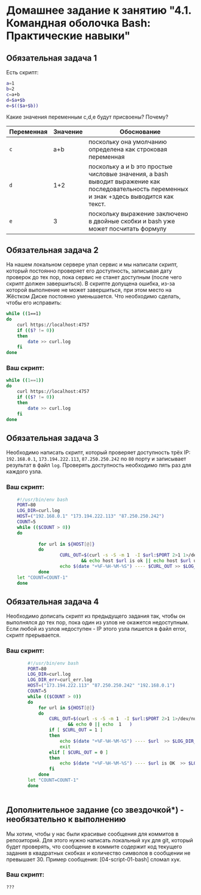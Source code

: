 # Домашнее задание к занятию "4.1. Командная оболочка Bash: Практические навыки"

## Обязательная задача 1

Есть скрипт:

```bash
a=1
b=2
c=a+b
d=$a+$b
e=$(($a+$b))
```
Какие значения переменным c,d,e будут присвоены? Почему?

| Переменная  | Значение | Обоснование |
| ------------- |----------| ------------- |
| `c`  | a+b      | поскольку она умолчанию определена как строковая переменная |
| `d`  | 1+2      |  поскольку a и b это простые числовые значения, а bash выводит выражение как последовательность переменных и знак +здесь выводится как текст. |
| `e`  | 3        | поскольку выражение заключено в двойные скобки и bash уже может посчитать формулу |

## Обязательная задача 2
На нашем локальном сервере упал сервис и мы написали скрипт, который постоянно проверяет его доступность, записывая дату проверок до тех пор, пока сервис не станет доступным (после чего скрипт должен завершиться). В скрипте допущена ошибка, из-за которой выполнение не может завершиться, при этом место на Жёстком Диске постоянно уменьшается. Что необходимо сделать, чтобы его исправить:
```bash
while ((1==1)
do
	curl https://localhost:4757
	if (($? != 0))
	then
		date >> curl.log
	fi
done
```
### Ваш скрипт:
```bash
while ((1==1))
do
	curl https://localhost:4757
	if (($? != 0))
	then
		date >> curl.log
	fi
done
```
## Обязательная задача 3
Необходимо написать скрипт, который проверяет доступность трёх IP: `192.168.0.1`, `173.194.222.113`, `87.250.250.242` по `80` порту и записывает результат в файл `log`. Проверять доступность необходимо пять раз для каждого узла.

### Ваш скрипт:
```bash 
	#!/usr/bin/env bash
	PORT=80
	LOG_DIR=curl.log
	HOST=("192.168.0.1" "173.194.222.113" "87.250.250.242")
	COUNT=5
	while (($COUNT > 0))
	do
	
			for url in ${HOST[@]}
			do
					CURL_OUT=$(curl -s -S -m 1  -I $url:$PORT 2>1 1>/dev/null \
							&& echo host $url is ok || echo host $url unreachable )
					echo $(date "+%F-%H-%M-%S") ---- $CURL_OUT >> $LOG_DIR
			done
	let "COUNT=COUNT-1"
	done


```
## Обязательная задача 4
Необходимо дописать скрипт из предыдущего задания так, чтобы он выполнялся до тех пор, пока один из узлов не окажется недоступным. Если любой из узлов недоступен - IP этого узла пишется в файл error, скрипт прерывается.

### Ваш скрипт:
```bash
        #!/usr/bin/env bash
        PORT=80
        LOG_DIR=curl.log
        LOG_DIR_err=curl_err.log
        HOST=("173.194.222.113" "87.250.250.242" "192.168.0.1")
        COUNT=5
        while (($COUNT > 0))
        do
            for url in ${HOST[@]}
            do
                CURL_OUT=$(curl -s -S -m 1  -I $url:$PORT 2>1 1>/dev/null \
                       && echo 0 || echo  1   )
                if [ $CURL_OUT = 1 ]  
                then
                    echo $(date "+%F-%H-%M-%S") ---- $url  >> $LOG_DIR_err
                    exit
                elif [ $CURL_OUT = 0 ]
                then
                    echo $(date "+%F-%H-%M-%S") ---- $url is OK  >> $LOG_DIR
                fi
            done	
        let "COUNT=COUNT-1"
        done
         

```

## Дополнительное задание (со звездочкой*) - необязательно к выполнению

Мы хотим, чтобы у нас были красивые сообщения для коммитов в репозиторий. Для этого нужно написать локальный хук для git, который будет проверять, что сообщение в коммите содержит код текущего задания в квадратных скобках и количество символов в сообщении не превышает 30. Пример сообщения: \[04-script-01-bash\] сломал хук.

### Ваш скрипт:
```bash
???
```